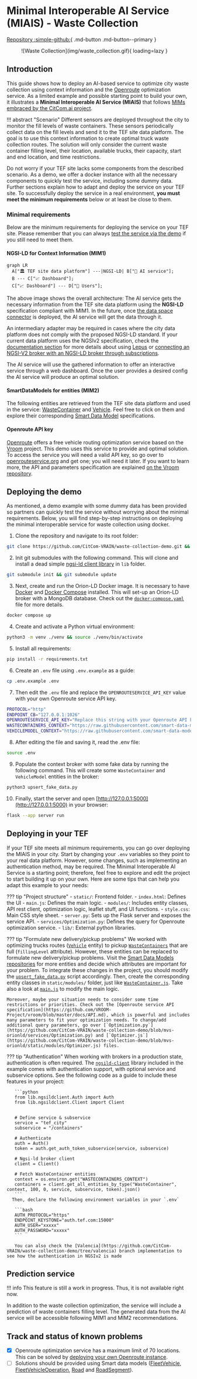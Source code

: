 # Minimal Interoperable AI Service (MIAIS) - Waste Collection 
[Repository :simple-github:](https://github.com/CitCom-VRAIN/waste-collection-demo){ .md-button .md-button--primary }

<figure markdown>
  ![Waste Collection](img/waste_collection.gif){ loading=lazy }
</figure>

## Introduction
This guide shows how to deploy an AI-based service to optimize city waste collection using context information and the [Openroute](https://openrouteservice.org/) optimization service. As a limited example and possible starting point to build your own, it illustrates a **Minimal Interoperable AI Service (MIAIS)** that follows [MIMs embraced by the CitCom.ai project](https://oasc.gitbook.io/mims-2024).

!!! abstract "Scenario"
    Different sensors are deployed throughout the city to monitor the fill levels of waste containers. These sensors periodically collect data on the fill levels and send it to the TEF site data platform. The goal is to use this context information to create optimal truck waste collection routes. The solution will only consider the current waste container filling level, their location, available trucks, their capacity, start and end location, and time restrictions.

Do not worry if your TEF site lacks some components from the described scenario. As a demo, we offer a docker instance with all the necessary components to quickly test the service, including some dummy data. Further sections explain how to adapt and deploy the service on your TEF site. To successfully deploy the service in a real environment, **you must meet the minimum requirements** below or at least be close to them. 

### Minimal requirements
Below are the minimum requirements for deploying the service on your TEF site. Please remember that you can always [test the service via the demo](#deploying-the-demo) if you still need to meet them.

#### NGSI-LD for Context Information (MIM1)
```mermaid
graph LR
  A["🏛️ TEF site data platform"] ---|NGSI-LD| B["🤖 AI service"];
  B --- C["📈 Dashboard"];
  C["📈 Dashboard"] --- D["👥 Users"];
```

The above image shows the overall architecture: The AI service gets the necessary information from the TEF site data platform using the **NGSI-LD** specification compliant with MIM1. In the future, once [the data space connector](./../documentation/data_space_connector/fiware_connector/index.md) is deployed, the AI service will get the data through it. 

An intermediary adapter may be required in cases where the city data platform does not comply with the proposed NGSI-LD standard. If your current data platform uses the NGSIv2 specification, check the [documentation section](./../documentation/index.md) for more details about using [Lepus](../documentation/lepus.md) or [connecting an NGSI-V2 broker with an NGSI-LD broker through subscriptions](../documentation/iot_agent.md). 

The AI service will use the gathered information to offer an interactive service through a web dashboard. Once the user provides a desired config the AI service will produce an optimal solution.

#### SmartDataModels for entities (MIM2)
The following entities are retrieved from the TEF site data platform and used in the service: [WasteContainer](https://github.com/smart-data-models/dataModel.WasteManagement/tree/master/WasteContainer) and [Vehicle](https://github.com/smart-data-models/dataModel.Transportation/tree/master/Vehicle). Feel free to click on them and explore their corresponding [Smart Data Model](https://smartdatamodels.org) specifications.

#### Openroute API key
[Openroute](https://openrouteservice.org/) offers a free vehicle routing optimization service based on the [Vroom](https://github.com/VROOM-Project/vroom) project. This demo uses this service to provide and optimal solution. To access the service you will need a valid API key, so go over to [openrouteservice.org](https://openrouteservice.org) and get one; you will need it later. If you want to learn more, the API and parameters specification are explained [on the Vroom repository](https://github.com/VROOM-Project/vroom/blob/master/docs/API.md).

## Deploying the demo
As mentioned, a demo example with some dummy data has been provided so partners can quickly test the service without worrying about the minimal requirements. Below, you will find step-by-step instructions on deploying the minimal interoperable service for waste collection using docker. 

1. Clone the repository and navigate to its root folder:
```bash
git clone https://github.com/CitCom-VRAIN/waste-collection-demo.git && cd waste-collection-demo
```

2. Init git submodules with the following command. This will clone and install a dead simple [ngsi-ld client library](https://github.com/CitCom-VRAIN/ngsild-client) in `lib` folder.
```bash
git submodule init && git submodule update
```

3. Next, create and run the Orion-LD Docker image. It is necessary to have [Docker](https://www.docker.com/) and [Docker Compose](https://docs.docker.com/compose) installed. This will set-up an Orion-LD broker with a MongoDB database. Check out the [`docker-compose.yaml`](https://github.com/CitCom-VRAIN/waste-collection-demo/blob/mvs-orionld/docker-compose.yaml) file for more details.
```bash
docker compose up
```

4. Create and activate a Python virtual environment:
```bash
python3 -m venv ./venv && source ./venv/bin/activate
```

5. Install all requirements:
```bash
pip install -r requirements.txt
```

6. Create an `.env` file using `.env.example` as a guide: 
```bash
cp .env.example .env
```

7. Then edit the `.env` file and replace the `OPENROUTESERVICE_API_KEY` value with your own Openroute service API key.
```bash
PROTOCOL="http"
ENDPOINT_CB="127.0.0.1:1026"
OPENROUTESERVICE_API_KEY="Replace this string with your Openroute API key"
WASTECONTAINERS_CONTEXT="https://raw.githubusercontent.com/smart-data-models/dataModel.WasteManagement/master/context.jsonld"
VEHICLEMODEL_CONTEXT="https://raw.githubusercontent.com/smart-data-models/dataModel.Transportation/master/context.jsonld"
```

8. After editing the file and saving it, read the .env file:
```bash
source .env
```  

9. Populate the context broker with some fake data by running the following command. This will create some `WasteContainer` and `VehicleModel` entities in the broker:
```bash
python3 upsert_fake_data.py
```

10. Finally, start the server and open [http://127.0.0.1:5000](http://127.0.0.1:5000) in your browser:
```bash
flask --app server run
```

## Deploying in your TEF
If your TEF site meets all minimum requirements, you can go over deploying the MIAIS in your city. Start by changing your `.env` variables so they point to your real data platform. However, some changes, such as implementing an authentication method, may be required. The Minimal Interoperable AI Service is a starting point; therefore, feel free to explore and edit the project to start building it up on your own. Here are some tips that can help you adapt this example to your needs:

??? tip "Project structure"
	- `static/`: Frontend folder. 
		- `index.html`: Defines the UI
		- `main.js`: Defines the main logic.
		- `modules/`: Includes entity classes, API rest client, optimization logic, leaflet stuff, and UI functions.
		- `style.css`: Main CSS style sheet.
	- `server.py`:  Sets up the Flask server and exposes the service API.
	- `services/Optimization.py`: Defines the query for Openroute optimization service. 
	- `lib/`: External python libraries.

??? tip "Formulate new delivery/pickup problems"
    We worked with optimizing trucks routes ([`Vehicle`](https://github.com/smart-data-models/dataModel.Transportation/tree/master/Vehicle) entity) to pickup [`WasteContainers`](https://github.com/smart-data-models/dataModel.WasteManagement/tree/master/WasteContainer) that are full (`fillingLevel` attribute). However, these entities can be replaced to formulate new delivery/pickup problems. Visit the [Smart Data Models repositories](https://github.com/smart-data-models) for more entities and decide which attributes are important for your problem. To integrate these changes in the project, you should modify the [`upsert_fake_data.py`](https://github.com/CitCom-VRAIN/waste-collection-demo/blob/mvs-orionld/upsert_fake_data.py) script accordingly. Then, create the corresponding entity classes in `static/modules/` folder, just like [`WasteContainer.js`](https://github.com/CitCom-VRAIN/waste-collection-demo/blob/mvs-orionld/static/modules/WasteContainer.js). Take also a look at [`main.js`](https://github.com/CitCom-VRAIN/waste-collection-demo/blob/mvs-orionld/static/main.js) to modify the main logic. 

    Moreover, maybe your situation needs to consider some time restrictions or priorities. Check out the [Openroute service API specification](https://github.com/VROOM-Project/vroom/blob/master/docs/API.md), which is powerful and includes many parameters to fit your optimization needs. To change/add additional query parameters, go over [`Optimization.py`](https://github.com/CitCom-VRAIN/waste-collection-demo/blob/mvs-orionld/services/Optimization.py) and [`Optimizer.js`](https://github.com/CitCom-VRAIN/waste-collection-demo/blob/mvs-orionld/static/modules/Optimizer.js) files.

??? tip "Authentication"
      When working with brokers in a production state, authentication is often required. The [`ngsild-client`](https://github.com/CitCom-VRAIN/ngsild-client) library included in the example comes with authentication support, with optional service and subservice options. See the following code as a guide to include these features in your project:

       ```python
       from lib.ngsildclient.Auth import Auth
       from lib.ngsildclient.Client import Client


       # Define service & subservice
       service = "tef_city"
       subservice = "/containers"

       # Authenticate
       auth = Auth()
       token = auth.get_auth_token_subservice(service, subservice)

       # Ngsi-ld broker client
       client = Client()

       # Fetch WasteContainer entities
       context = os.environ.get("WASTECONTAINERS_CONTEXT")
       containers = client.get_all_entities_by_type("WasteContainer", context, 100, 0, service, subservice, token).json()
       ```
      Then, declare the following environment variables in your `.env`

       ```bash
       AUTH_PROTOCOL="https"
       ENDPOINT_KEYSTONE="auth.tef.com:15000"
       AUTH_USER="xxxxx"
       AUTH_PASSWORD="xxxxx"
       ```

       You can also check the [Valencia](https://github.com/CitCom-VRAIN/waste-collection-demo/tree/valencia) branch implementation to see how the authentication in NGSIv2 is made

## Prediction service
!!! info
    This feature is still a work in progress. Thus, it is not available right now.

In addition to the waste collection optimization, the service will include a prediction of waste containers filling level. The generated data from the AI service will be accessible following MIM1 and MIM2 recommendations.

## Track and status of known problems
- [X] Openroute optimization service has a maximum limit of 70 locations. This can be solved by [deploying your own Openroute instance](https://giscience.github.io/openrouteservice/getting-started).
- [ ] Solutions should be provided using Smart data models ([FleetVehicle](), [FleetVehicleOperation](), [Road]() and [RoadSegment]()).